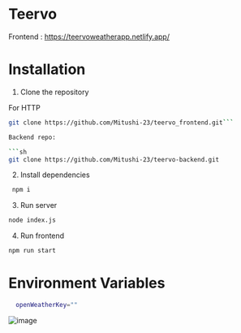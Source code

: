 # Teervo

Frontend : https://teervoweatherapp.netlify.app/

# Installation

1. Clone the repository

For HTTP

```sh
git clone https://github.com/Mitushi-23/teervo_frontend.git```

Backend repo:

```sh
git clone https://github.com/Mitushi-23/teervo-backend.git
```

2. Install dependencies

```sh
 npm i
```

3. Run server

```sh
node index.js
```

4. Run frontend

```sh
npm run start
```

# Environment Variables

```sh
  openWeatherKey=""
```
![image](https://github.com/Mitushi-23/teervo_frontend/assets/83106116/eac34a3e-0ed3-4af2-a178-01d912cb2d65)


